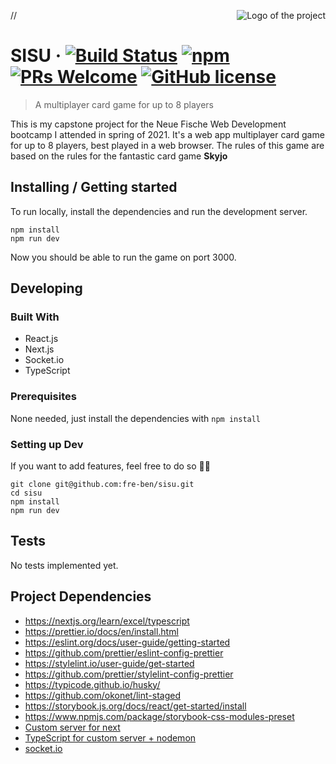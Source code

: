 // <img src="./images/logo.sample.png" alt="Logo of the project" align="right">

# SISU &middot; [![Build Status](https://img.shields.io/travis/npm/npm/latest.svg?style=flat-square)](https://travis-ci.org/npm/npm) [![npm](https://img.shields.io/npm/v/npm.svg?style=flat-square)](https://www.npmjs.com/package/npm) [![PRs Welcome](https://img.shields.io/badge/PRs-welcome-brightgreen.svg?style=flat-square)](http://makeapullrequest.com) [![GitHub license](https://img.shields.io/badge/license-MIT-blue.svg?style=flat-square)](https://github.com/your/your-project/blob/master/LICENSE)
> A multiplayer card game for up to 8 players

This is my capstone project for the Neue Fische Web Development bootcamp I attended in spring of 2021.
It's a web app multiplayer card game for up to 8 players, best played in a web browser.
The rules of this game are based on the rules for the fantastic card game __Skyjo__

## Installing / Getting started

To run locally, install the dependencies and run the development server.

```shell
npm install
npm run dev
```
Now you should be able to run the game on port 3000.

## Developing

### Built With
- React.js
- Next.js
- Socket.io
- TypeScript

### Prerequisites
None needed, just install the dependencies with `npm install`

### Setting up Dev

If you want to add features, feel free to do so 🧙‍♂️

```shell
git clone git@github.com:fre-ben/sisu.git
cd sisu
npm install
npm run dev
```




## Tests

No tests implemented yet.


## Project Dependencies

- https://nextjs.org/learn/excel/typescript
- https://prettier.io/docs/en/install.html
- https://eslint.org/docs/user-guide/getting-started
- https://github.com/prettier/eslint-config-prettier
- https://stylelint.io/user-guide/get-started
- https://github.com/prettier/stylelint-config-prettier
- https://typicode.github.io/husky/
- https://github.com/okonet/lint-staged
- https://storybook.js.org/docs/react/get-started/install
- https://www.npmjs.com/package/storybook-css-modules-preset
- [Custom server for next](https://nextjs.org/docs/advanced-features/custom-server)
- [TypeScript for custom server + nodemon](https://github.com/vercel/next.js/tree/canary/examples/custom-server-typescript)
- [socket.io](https://socket.io/)

